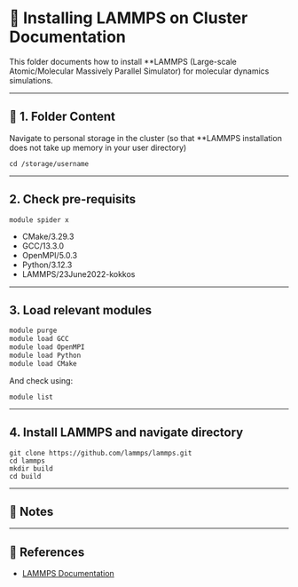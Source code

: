 # 🧪 Installing LAMMPS on Cluster Documentation

This folder documents how to install **LAMMPS (Large-scale Atomic/Molecular Massively Parallel Simulator) for molecular dynamics simulations.

---

## 📁 1. Folder Content

Navigate to personal storage in the cluster (so that **LAMMPS installation does not take up memory in your user directory)

```
cd /storage/username
```

---

## 2. Check pre-requisits

```
module spider x

```

- CMake/3.29.3
- GCC/13.3.0
- OpenMPI/5.0.3
- Python/3.12.3
- LAMMPS/23June2022-kokkos

---
## 3. Load relevant modules

```bash
module purge
module load GCC
module load OpenMPI
module load Python
module load CMake
```

And check using:

```
module list
```

---

## 4. Install LAMMPS and navigate directory


```
git clone https://github.com/lammps/lammps.git
cd lammps
mkdir build
cd build
```


---

## 🧠 Notes

---

## 🔗 References

- [LAMMPS Documentation](https://docs.lammps.org/)
